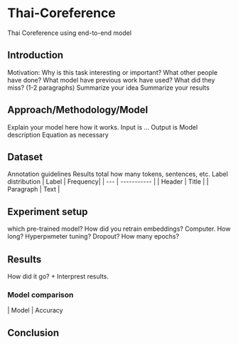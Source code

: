 # Thai-Coreference
Thai Coreference using end-to-end model

## Introduction
Motivation: Why is this task interesting or important?
What other people have done? What model have previous work have used? What did they miss? (1-2 paragraphs)
Summarize your idea
Summarize your results

## Approach/Methodology/Model
Explain your model here how it works.
Input is …
Output is
Model description
Equation as necessary 

## Dataset
Annotation guidelines
Results total how many tokens, sentences, etc.
Label distribution
| Label | Frequency|
| --- | ----------- |
| Header | Title |
| Paragraph | Text |


## Experiment setup
which pre-trained model? How did you retrain embeddings?
Computer. How long?
Hyperpพmeter tuning? Dropout? How many epochs?

## Results
How did it go? + Interprest results.

### Model comparison
| Model | Accuracy

## Conclusion